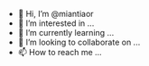 - 👋 Hi, I’m @miantiaor
- 👀 I’m interested in ...
- 🌱 I’m currently learning ...
- 💞️ I’m looking to collaborate on ...
- 📫 How to reach me ...

<!---
miantiaor/miantiaor is a ✨ special ✨ repository because its `README.md` (this file) appears on your GitHub profile.
You can click the Preview link to take a look at your changes.
--->
